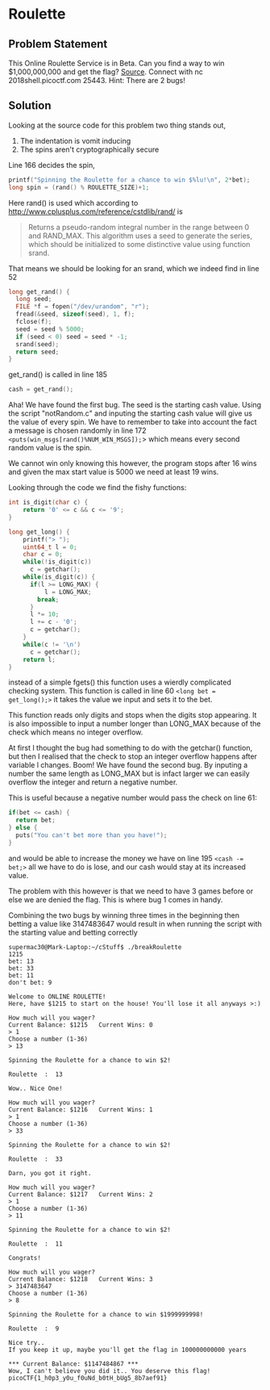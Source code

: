 # Roulette
## Problem Statement
This Online Roulette Service is in Beta. Can you find a way to win $1,000,000,000 and get the flag? [Source](https://2018shell.picoctf.com/static/99e25c3aa326727c36a60045af958d02/auth.c). Connect with nc 2018shell.picoctf.com 25443. Hint: There are 2 bugs! 

## Solution
Looking at the source code for this problem two thing stands out,
1. The indentation is vomit inducing
2. The spins aren't cryptographically secure

Line 166 decides the spin,
```C
printf("Spinning the Roulette for a chance to win $%lu!\n", 2*bet);
long spin = (rand() % ROULETTE_SIZE)+1;
```
Here rand() is used which according to http://www.cplusplus.com/reference/cstdlib/rand/ is
> Returns a pseudo-random integral number in the range between 0 and RAND_MAX.
> This algorithm uses a seed to generate the series, which should be initialized to some distinctive value using function srand.

That means we should be looking for an srand, which we indeed find in line 52
```C
long get_rand() {
  long seed;
  FILE *f = fopen("/dev/urandom", "r");
  fread(&seed, sizeof(seed), 1, f);
  fclose(f);
  seed = seed % 5000;
  if (seed < 0) seed = seed * -1;
  srand(seed);
  return seed;
}
```

get_rand() is called in line 185
```C
cash = get_rand();
```

Aha! We have found the first bug. The seed is the starting cash value. Using the script "notRandom.c" and inputing the starting cash value will give us the value of every spin. We have to remember to take into account the fact a message is chosen randomly in line 172 `<puts(win_msgs[rand()%NUM_WIN_MSGS]);`> which means every second random value is the spin.

We cannot win only knowing this however, the program stops after 16 wins and given the max start value is 5000 we need at least 19 wins.

Looking through the code we find the fishy functions:
```C
int is_digit(char c) {
    return '0' <= c && c <= '9';
}

long get_long() {
    printf("> ");
    uint64_t l = 0;
    char c = 0;
    while(!is_digit(c))
      c = getchar();
    while(is_digit(c)) {
      if(l >= LONG_MAX) {
	      l = LONG_MAX;
      	break;
      }
      l *= 10;
      l += c - '0';
      c = getchar();
    }
    while(c != '\n')
      c = getchar();
    return l;
}
```
instead of a simple fgets() this function uses a wierdly complicated checking system.
This function is called in line 60 `<long bet = get_long();>` it takes the value we input and sets it to the bet.

This function reads only digits and stops when the digits stop appearing. It is also impossible to input a number longer than LONG_MAX because of the check which means no integer overflow. 

At first I thought the bug had something to do with the getchar() function, but then I realised that the check to stop an integer overflow happens after variable l changes. Boom! We have found the second bug. By inputing a number the same length as LONG_MAX but is infact larger we can easily overflow the integer and return a negative number.

This is useful because a negative number would pass the check on line 61:
```C
if(bet <= cash) {
  return bet;
} else {
  puts("You can't bet more than you have!");
}
```
and would be able to increase the money we have on line 195 `<cash -= bet;>` all we have to do is lose, and our cash would stay at its increased value.

The problem with this however is that we need to have 3 games before or else we are denied the flag. This is where bug 1 comes in handy.

Combining the two bugs by winning three times in the beginning then betting a value like 3147483647 would result in when running the script with the starting value and betting correctly
```
supermac30@Mark-Laptop:~/cStuff$ ./breakRoulette
1215
bet: 13
bet: 33
bet: 11
don't bet: 9
```
```
Welcome to ONLINE ROULETTE!
Here, have $1215 to start on the house! You'll lose it all anyways >:)

How much will you wager?
Current Balance: $1215   Current Wins: 0
> 1
Choose a number (1-36)
> 13

Spinning the Roulette for a chance to win $2!

Roulette  :  13

Wow.. Nice One!

How much will you wager?
Current Balance: $1216   Current Wins: 1
> 1
Choose a number (1-36)
> 33

Spinning the Roulette for a chance to win $2!

Roulette  :  33

Darn, you got it right.

How much will you wager?
Current Balance: $1217   Current Wins: 2
> 1
Choose a number (1-36)
> 11

Spinning the Roulette for a chance to win $2!

Roulette  :  11

Congrats!

How much will you wager?
Current Balance: $1218   Current Wins: 3
> 3147483647
Choose a number (1-36)
> 8

Spinning the Roulette for a chance to win $1999999998!

Roulette  :  9

Nice try..
If you keep it up, maybe you'll get the flag in 100000000000 years

*** Current Balance: $1147484867 ***
Wow, I can't believe you did it.. You deserve this flag!
picoCTF{1_h0p3_y0u_f0uNd_b0tH_bUg5_8b7aef91}
```
